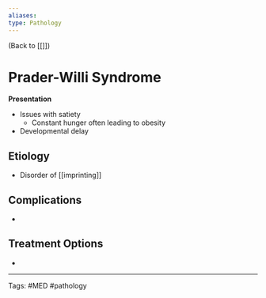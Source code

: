 ```yaml
---
aliases: 
type: Pathology
---
```


(Back to [[]])

# Prader-Willi Syndrome

**Presentation**
- Issues with satiety
	- Constant hunger often leading to obesity
- Developmental delay

## Etiology
- Disorder of [[imprinting]]

## Complications
- 

## Treatment Options
- 

---
Tags: #MED #pathology 